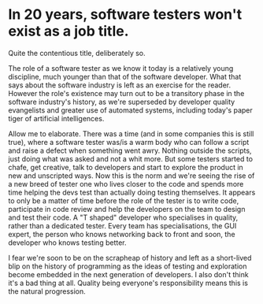 # In 20 years, software testers won't exist as a job title.

Quite the contentious title, deliberately so.

The role of a software tester as we know it today is a relatively young discipline, much younger than that of the 
software developer. What that says about the software industry is left as an exercise for the reader. However the role's 
existence may turn out to be a transitory phase in the software industry's history, as we're superseded by developer 
quality evangelists and greater use of automated systems, including today's paper tiger of artificial intelligences. 

Allow me to elaborate. There was a time (and in some companies this is still true), where a software tester was/is a 
warm body who can follow a script and raise a defect when something went awry. Nothing outside the scripts, just doing
what was asked and not a whit more. But some testers started to chafe, get creative, talk to developers and start to 
explore the product in new and unscripted ways. Now this is the norm and we're seeing the rise of a new breed of tester
one who lives closer to the code and spends more time helping the devs test than actually doing testing themselves.
It appears to only be a matter of time before the role of the tester is to write code, participate in code review and 
help the developers on the team to design and test their code. A "T shaped" developer who specialises in quality, rather
than a dedicated tester. Every team has specialisations, the GUI expert, the person who knows networking back to front
and soon, the developer who knows testing better. 

I fear we're soon to be on the scrapheap of history and left as a short-lived blip on the history of programming as 
the ideas of testing and exploration become embedded in the next generation of developers. I also don't think it's a bad
thing at all. Quality being everyone's responsibility means this is the natural progression.  